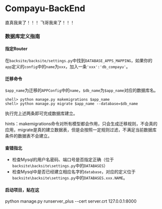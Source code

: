 # Compayu-BackEnd

直真我来了！！！
飞哥我来了！！！

### 数据库定义指南
#### 指定Router
在`backsite/backsite/settings.py`中找到`DATABASE_APPS_MAPPING`，如果你的`app`定义的`config`中的`name`为`xxx`，加入一条`'xxx':'db_compayu'`。
#### 迁移命令
`$app_name`为迁移的`APPConfig`中的`name`，`$db_name`为`$app_name`对应的数据库名。
```
shell> python manage.py makemigrations $app_name
shell> python manage.py migrate $app_name --database=$db_name
```
执行完上述两条即可完成数据库建立。

hints：makemigrations命令对所有模型都会作用，只会生成迁移规则，不会真的应用，migrate是真的建立数据表，但是会按照一定规则过滤，不满足当前数据库条件的数据表不会建立。
#### 查错指北
 - 检查Mysql的用户名密码、端口号是否指定正确（位于`backsite\backsite\settings.py`中的`DATABASES`）
 - 检查Mysql中是否已经建立相应名字的`database`，对应的定义位于`backsite\backsite\settings.py`中的`DATABASES.xxx.NAME`。

#### 启动项目，贴在这
 python manage.py runserver_plus --cert server.crt 127.0.0.1:8000